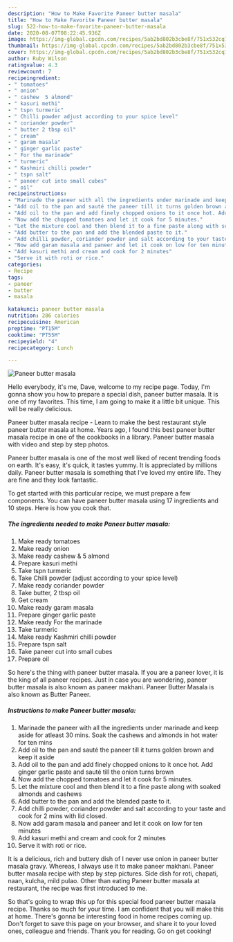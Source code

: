 ```yaml
---
description: "How to Make Favorite Paneer butter masala"
title: "How to Make Favorite Paneer butter masala"
slug: 522-how-to-make-favorite-paneer-butter-masala
date: 2020-08-07T08:22:45.936Z
image: https://img-global.cpcdn.com/recipes/5ab2bd802b3cbe8f/751x532cq70/paneer-butter-masala-recipe-main-photo.jpg
thumbnail: https://img-global.cpcdn.com/recipes/5ab2bd802b3cbe8f/751x532cq70/paneer-butter-masala-recipe-main-photo.jpg
cover: https://img-global.cpcdn.com/recipes/5ab2bd802b3cbe8f/751x532cq70/paneer-butter-masala-recipe-main-photo.jpg
author: Ruby Wilson
ratingvalue: 4.3
reviewcount: 7
recipeingredient:
- " tomatoes"
- " onion"
- " cashew  5 almond"
- " kasuri methi"
- " tspn turmeric"
- " Chilli powder adjust according to your spice level"
- " coriander powder"
- " butter 2 tbsp oil"
- " cream"
- " garam masala"
- " ginger garlic paste"
- " For the marinade"
- " turmeric"
- " Kashmiri chilli powder"
- " tspn salt"
- " paneer cut into small cubes"
- " oil"
recipeinstructions:
- "Marinade the paneer with all the ingredients under marinade and keep aside for atleast 30 mins. Soak the cashews and almonds in hot water for ten mins"
- "Add oil to the pan and sauté the paneer till it turns golden brown and keep it aside"
- "Add oil to the pan and add finely chopped onions to it once hot. Add ginger garlic paste and sauté till the onion turns brown"
- "Now add the chopped tomatoes and let it cook for 5 minutes."
- "Let the mixture cool and then blend it to a fine paste along with soaked almonds and cashews"
- "Add butter to the pan and add the blended paste to it."
- "Add chilli powder, coriander powder and salt according to your taste and cook for 2 mins with lid closed."
- "Now add garam masala and paneer and let it cook on low for ten minutes"
- "Add kasuri methi and cream and cook for 2 minutes"
- "Serve it with roti or rice."
categories:
- Recipe
tags:
- paneer
- butter
- masala

katakunci: paneer butter masala 
nutrition: 286 calories
recipecuisine: American
preptime: "PT15M"
cooktime: "PT55M"
recipeyield: "4"
recipecategory: Lunch

---
```



![Paneer butter masala](https://img-global.cpcdn.com/recipes/5ab2bd802b3cbe8f/751x532cq70/paneer-butter-masala-recipe-main-photo.jpg)

Hello everybody, it's me, Dave, welcome to my recipe page. Today, I'm gonna show you how to prepare a special dish, paneer butter masala. It is one of my favorites. This time, I am going to make it a little bit unique. This will be really delicious.

Paneer butter masala recipe - Learn to make the best restaurant style paneer butter masala at home. Years ago, I found this best paneer butter masala recipe in one of the cookbooks in a library. Paneer butter masala with video and step by step photos.

Paneer butter masala is one of the most well liked of recent trending foods on earth. It's easy, it's quick, it tastes yummy. It is appreciated by millions daily. Paneer butter masala is something that I've loved my entire life. They are fine and they look fantastic.


To get started with this particular recipe, we must prepare a few components. You can have paneer butter masala using 17 ingredients and 10 steps. Here is how you cook that.

<!--inarticleads1-->

##### The ingredients needed to make Paneer butter masala:

1. Make ready  tomatoes
1. Make ready  onion
1. Make ready  cashew &amp; 5 almond
1. Prepare  kasuri methi
1. Take  tspn turmeric
1. Take  Chilli powder (adjust according to your spice level)
1. Make ready  coriander powder
1. Take  butter, 2 tbsp oil
1. Get  cream
1. Make ready  garam masala
1. Prepare  ginger garlic paste
1. Make ready  For the marinade
1. Take  turmeric
1. Make ready  Kashmiri chilli powder
1. Prepare  tspn salt
1. Take  paneer cut into small cubes
1. Prepare  oil


So here&#39;s the thing with paneer butter masala. If you are a paneer lover, it is the king of all paneer recipes. Just in case you are wondering, paneer butter masala is also known as paneer makhani. Paneer Butter Masala is also known as Butter Paneer. 

<!--inarticleads2-->

##### Instructions to make Paneer butter masala:

1. Marinade the paneer with all the ingredients under marinade and keep aside for atleast 30 mins. Soak the cashews and almonds in hot water for ten mins
1. Add oil to the pan and sauté the paneer till it turns golden brown and keep it aside
1. Add oil to the pan and add finely chopped onions to it once hot. Add ginger garlic paste and sauté till the onion turns brown
1. Now add the chopped tomatoes and let it cook for 5 minutes.
1. Let the mixture cool and then blend it to a fine paste along with soaked almonds and cashews
1. Add butter to the pan and add the blended paste to it.
1. Add chilli powder, coriander powder and salt according to your taste and cook for 2 mins with lid closed.
1. Now add garam masala and paneer and let it cook on low for ten minutes
1. Add kasuri methi and cream and cook for 2 minutes
1. Serve it with roti or rice.


It is a delicious, rich and buttery dish of I never use onion in paneer butter masala gravy. Whereas, I always use it to make paneer makhani. Paneer butter masala recipe with step by step pictures. Side dish for roti, chapati, naan, kulcha, mild pulao. Other than eating Paneer butter masala at restaurant, the recipe was first introduced to me. 

So that's going to wrap this up for this special food paneer butter masala recipe. Thanks so much for your time. I am confident that you will make this at home. There's gonna be interesting food in home recipes coming up. Don't forget to save this page on your browser, and share it to your loved ones, colleague and friends. Thank you for reading. Go on get cooking!
